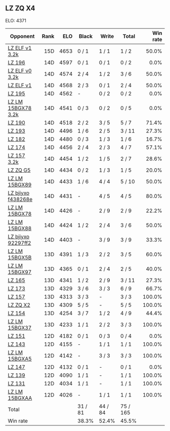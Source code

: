 ## LZ ZQ X4 ##

ELO: 4371

Opponent | Rank | ELO | Black | Write | Total | Win rate
---------|-----:|----:|-------|-------|-------|-------:
[LZ ELF v1 3.2k](LZ%20ELF%20v1%203.2k.md) | 15D | 4653 | 0 / 1 | 1 / 1 | 1 / 2 | 50.0%
[LZ 196](LZ%20196.md) | 14D | 4597 | 0 / 1 | 0 / 1 | 0 / 2 | 0.0%
[LZ ELF v0 3.2k](LZ%20ELF%20v0%203.2k.md) | 14D | 4574 | 2 / 4 | 1 / 2 | 3 / 6 | 50.0%
[LZ ELF v1](LZ%20ELF%20v1.md) | 14D | 4568 | 2 / 3 | 0 / 1 | 2 / 4 | 50.0%
[LZ 195](LZ%20195.md) | 14D | 4562 | - | 0 / 2 | 0 / 2 | 0.0%
[LZ LM 15BGX78 3.2k](LZ%20LM%2015BGX78%203.2k.md) | 14D | 4541 | 0 / 3 | 0 / 2 | 0 / 5 | 0.0%
[LZ 190](LZ%20190.md) | 14D | 4518 | 2 / 2 | 3 / 5 | 5 / 7 | 71.4%
[LZ 193](LZ%20193.md) | 14D | 4496 | 1 / 6 | 2 / 5 | 3 / 11 | 27.3%
[LZ 182](LZ%20182.md) | 14D | 4480 | 0 / 3 | 1 / 3 | 1 / 6 | 16.7%
[LZ 174](LZ%20174.md) | 14D | 4456 | 2 / 4 | 2 / 3 | 4 / 7 | 57.1%
[LZ 157 3.2k](LZ%20157%203.2k.md) | 14D | 4454 | 1 / 2 | 1 / 5 | 2 / 7 | 28.6%
[LZ ZQ G5](LZ%20ZQ%20G5.md) | 14D | 4434 | 0 / 2 | 1 / 3 | 1 / 5 | 20.0%
[LZ LM 15BGX89](LZ%20LM%2015BGX89.md) | 14D | 4433 | 1 / 6 | 4 / 4 | 5 / 10 | 50.0%
[LZ bjiyxo f438268e](LZ%20bjiyxo%20f438268e.md) | 14D | 4431 | - | 4 / 5 | 4 / 5 | 80.0%
[LZ LM 15BGX78](LZ%20LM%2015BGX78.md) | 14D | 4426 | - | 2 / 9 | 2 / 9 | 22.2%
[LZ LM 15BGX88](LZ%20LM%2015BGX88.md) | 14D | 4424 | 1 / 2 | 2 / 4 | 3 / 6 | 50.0%
[LZ bjiyxo 92297ff2](LZ%20bjiyxo%2092297ff2.md) | 14D | 4403 | - | 3 / 9 | 3 / 9 | 33.3%
[LZ LM 15BGX5B](LZ%20LM%2015BGX5B.md) | 13D | 4391 | 1 / 3 | 2 / 2 | 3 / 5 | 60.0%
[LZ LM 15BGX97](LZ%20LM%2015BGX97.md) | 13D | 4365 | 0 / 1 | 2 / 4 | 2 / 5 | 40.0%
[LZ 165](LZ%20165.md) | 13D | 4341 | 1 / 2 | 2 / 9 | 3 / 11 | 27.3%
[LZ 173](LZ%20173.md) | 13D | 4329 | 3 / 6 | 3 / 3 | 6 / 9 | 66.7%
[LZ 157](LZ%20157.md) | 13D | 4313 | 3 / 3 | - | 3 / 3 | 100.0%
[LZ ZQ X2](LZ%20ZQ%20X2.md) | 13D | 4309 | 5 / 5 | - | 5 / 5 | 100.0%
[LZ 154](LZ%20154.md) | 13D | 4254 | 3 / 7 | 1 / 2 | 4 / 9 | 44.4%
[LZ LM 15BGX37](LZ%20LM%2015BGX37.md) | 13D | 4233 | 1 / 1 | 2 / 2 | 3 / 3 | 100.0%
[LZ 151](LZ%20151.md) | 12D | 4182 | 0 / 1 | 0 / 3 | 0 / 4 | 0.0%
[LZ 143](LZ%20143.md) | 12D | 4155 | - | 1 / 1 | 1 / 1 | 100.0%
[LZ LM 15BGXA5](LZ%20LM%2015BGXA5.md) | 12D | 4142 | - | 3 / 3 | 3 / 3 | 100.0%
[LZ 147](LZ%20147.md) | 12D | 4132 | 0 / 1 | - | 0 / 1 | 0.0%
[LZ 139](LZ%20139.md) | 12D | 4090 | 1 / 1 | - | 1 / 1 | 100.0%
[LZ 131](LZ%20131.md) | 12D | 4034 | 1 / 1 | - | 1 / 1 | 100.0%
[LZ LM 15BGXAA](LZ%20LM%2015BGXAA.md) | 12D | 4026 | - | 1 / 1 | 1 / 1 | 100.0%
Total | | | 31 / 81 | 44 / 84 | 75 / 165 | 
Win rate| | | 38.3% | 52.4% | 45.5% | 
